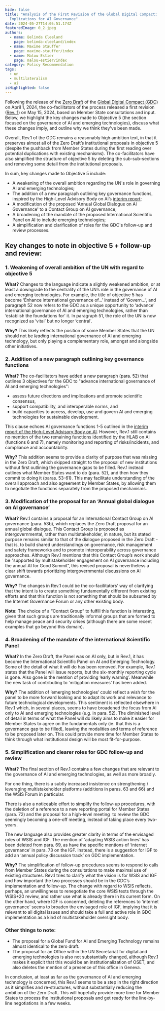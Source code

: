 ```yaml
---
hide: false
title: "Analysis of the First Revision of the Global Digital Compact:
  Implications for AI Governance"
date: 2024-05-27T14:05:51.174Z
featuredImage: 0_2.jpeg
authors:
  - name: Belinda Cleeland
    page: belinda-cleeland/index
  - name: Maxime Stauffer
    page: maxime-stauffer/index
  - name: Malou Estier
    page: malou-estier/index
category: Policy Recommendation
tags:
  - un
  - multilateralism
  - ai
isHighlighted: false
---
```

Following the release of the [Zero Draft](https://www.un.org/pga/78/2024/04/01/letter-from-president-general-assembly-on-global-digital-compact-zero-draft/) of the [Global Digital Compact (GDC)](https://www.un.org/techenvoy/global-digital-compact) on April 1, 2024, the co-facilitators of the process released a first revision ([Rev. 1](https://www.un.org/techenvoy/sites/www.un.org.techenvoy/files/Global_Digital_Compact_Rev_1.pdf)) on May 15, 2024, based on Member State consultations and input. Below, we highlight the key changes made to Objective 5 (the section focused on the governance of AI and emerging technologies), discuss what these changes imply, and outline why we think they've been made.

Overall, Rev.1 of the GDC remains a reasonably high ambition text, in that it preserves almost all of the Zero Draft’s institutional proposals in objective 5 (despite the pushback from Member States during the first reading over potential duplications with existing mechanisms). The co-facilitators have also simplified the structure of objective 5 by deleting the sub-sub-sections and removing some detail from the institutional proposals. 

In sum, key changes made to Objective 5 include:

* A weakening of the overall ambition regarding the UN's role in governing AI and emerging technologies;
* The addition of a new paragraph outlining key governance functions, inspired by the High-Level Advisory Body on AI’s [interim report](https://www.un.org/sites/un2.un.org/files/un_ai_advisory_body_governing_ai_for_humanity_interim_report.pdf);
* A modification of the proposed 'Annual Global Dialogue on AI Governance' to a Contact Group on AI governance;
* A broadening of the mandate of the proposed International Scientific Panel on AI to include emerging technologies;
* A simplification and clarification of roles for the GDC's follow-up and review processes.

## Key changes to note in objective 5 + follow-up and review:

### 1. Weakening of overall ambition of the UN with regard to objective 5

**What?** Changes to the language indicate a slightly weakened ambition, or at least a downgrade to the centrality of the UN’s role in the governance of AI and emerging technologies. For example, the title of objective 5 has become ‘Enhance international governance of…’ instead of ‘Govern…’, and paragraph 52 now refers to the GDC as a unique opportunity to ‘advance’ international governance of AI and emerging technologies, rather than ‘establish the foundations for’ it. In paragraph 51, the role of the UN is now recognized as ‘vital’ but no longer ‘central’.

**Why?** This likely reflects the position of some Member States that the UN should not be *leading* international governance of AI and emerging technology, but only playing a complementary role, amongst and alongside other initiatives.

### 2. Addition of a new paragraph outlining key governance functions 

**What?** The co-facilitators have added a new paragraph (para. 52) that outlines 3 objectives for the GDC to "advance international governance of AI and emerging technologies":

* assess future directions and implications and promote scientific consensus, 
* support compatibility, and interoperable norms, and 
* build capacities to access, develop, use and govern AI and emerging technologies for sustainable development.

This clause echoes AI governance functions 1-5 outlined in the [interim report of the High-Level Advisory Body on AI](https://www.un.org/sites/un2.un.org/files/un_ai_advisory_body_governing_ai_for_humanity_interim_report.pdf). However, Rev.1 still contains no mention of the two remaining functions identified by the HLAB on AI (functions 6 and 7), namely monitoring and reporting of risks/incidents, and compliance and accountability.

**Why?** This addition seems to provide a clarity of purpose that was missing in the Zero Draft, which skipped straight to the proposal of new institutions without first outlining the governance gaps to be filled. Rev.1 instead outlines what Member States want to do (para. 52), and then how they commit to doing it (paras. 53-61). This may facilitate understanding of the overall approach and also agreement by Member States, by allowing them to negotiate the functions separately from the proposed mechanisms.

### 3. Modification of the proposal for an ‘Annual global dialogue on AI governance’

**What?** Rev.1 contains a proposal for an International Contact Group on AI governance (para. 53b), which replaces the Zero Draft proposal for an annual global dialogue. This Contact Group is proposed as intergovernmental, rather than multistakeholder, in nature, but its stated purpose remains similar to that of the dialogue proposed in the Zero Draft - that is, to build shared understandings on governance, risk management and safety frameworks and to promote interoperability across governance approaches. Although Rev.1 mentions that this Contact Group’s work should be “supported by multistakeholder engagement on AI governance including the annual AI for Good Summit”, this revised proposal is nevertheless a clear shift towards prioritizing intergovernmental discussions on AI governance.

**Why?** The changes in Rev.1 could be the co-facilitators’ way of clarifying that the intent is to create something fundamentally different from existing efforts and that this function is not something that should be subsumed by the Internet Governance Forum or any other existing body. 

**Note:** The choice of a “Contact Group” to fulfill this function is interesting, given that such groups are traditionally informal groups that are formed to help manage peace and security crises (although there are some recent examples that go beyond this domain).

### 4. Broadening of the mandate of the international Scientific Panel

**What?** In the Zero Draft, the Panel was on AI only, but in Rev.1, it has become the International Scientific Panel on AI and Emerging Technology. Some of the detail of what it will do has been removed. For example, Rev.1 states that the Panel will issue reports, but the six-monthly reporting cycle is gone. Also gone is the mention of providing ‘early warning’. Meanwhile the new task of contributing to ‘mitigation measures’ has been added.

**Why?** The addition of ‘emerging technologies’ could reflect a wish for the panel to be more forward looking and to adapt its work and relevance to future technological developments. This sentiment is reflected elsewhere in Rev.1 which, in several places, seems to have broadened the focus from AI only to AI and emerging technologies (e.g. in para. 52). The diminished level of detail in terms of what the Panel will do likely aims to make it easier for Member States to agree on the fundamentals only (ie. that this is a governance gap to be filled), leaving the modalities and terms of reference to be proposed later on. This could provide more time for Member States to think through what institutional design will be most fit-for-purpose.

### 5. Simplification and clearer roles for GDC follow-up and review

**What?** The final section of Rev.1 contains a few changes that are relevant to the governance of AI and emerging technologies, as well as more broadly. 

For one thing, there is a subtly increased insistence on strengthening / leveraging multistakeholder platforms (additions in paras. 63 and 66) and the WSIS Forum in particular. 

There is also a noticeable effort to simplify the follow-up procedures, with the deletion of a reference to a new reporting portal for Member States (para. 72) and the proposal for a high-level meeting  to review the GDC seemingly becoming a one-off meeting, instead of taking place every two-years.

The new language also provides greater clarity in terms of the envisaged roles of WSIS and IGF. The mention of ‘adapting WSIS action lines’ has been deleted from para. 69, as have the specific mentions of ‘internet governance’ in para. 73 on the IGF. Instead, there is a suggestion for IGF to add an ‘annual policy discussion track’ on GDC implementation.

**Why?** The simplification of follow-up procedures seems to respond to calls from Member States during the consultations to make maximal use of existing structures. Rev.1 tries to clarify what the vision is for WSIS and IGF and how important the two processes should be in the GDC’s implementation and follow-up. The change with regard to WSIS reflects, perhaps, an unwillingness to renegotiate the core WSIS texts through the WSIS+20 review, and rather use what is already there in its current form. On the other hand, where IGF is concerned, deleting the references to ‘internet governance’ seems to broaden the envisaged role of IGF, implying that it is relevant to all digital issues and should take a full and active role in GDC implementation as a kind of multistakeholder oversight body. 

### Other things to note:

* The proposal for a Global Fund for AI and Emerging Technology remains almost identical to the zero draft. 
* The proposal for an Office within the UN Secretariat for digital and emerging technologies is also not substantially changed, although Rev.1 makes it explicit that this would be an institutionalization of OSET, and also deletes the mention of a presence of this office in Geneva.

In conclusion, at least as far as the governance of AI and emerging technology is concerned, this Rev.1 seems to be a step in the right direction as it simplifies and re-structures, without substantially reducing the ambition of the Zero Draft. This will hopefully provide more time for Member States to process the institutional proposals and get ready for the line-by-line negotiations in a few weeks.